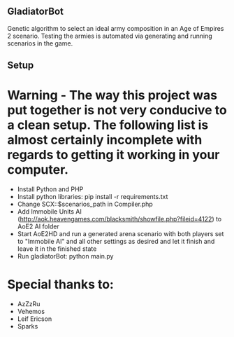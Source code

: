 ## GladiatorBot
Genetic algorithm to select an ideal army composition in an Age of Empires 2 scenario.  Testing the armies is automated via generating and running scenarios in the game.

## Setup
# Warning - The way this project was put together is not very conducive to a clean setup.  The following list is almost certainly incomplete with regards to getting it working in your computer.
* Install Python and PHP
* Install python libraries: pip install -r requirements.txt
* Change SCX::$scenarios_path in Compiler.php
* Add Immobile Units AI (http://aok.heavengames.com/blacksmith/showfile.php?fileid=4122) to AoE2 AI folder
* Start AoE2HD and run a generated arena scenario with both players set to "Immobile AI" and all other settings as desired and let it finish and leave it in the finished state
* Run gladiatorBot: python main.py

# Special thanks to:
* AzZzRu
* Vehemos
* Leif Ericson
* Sparks
